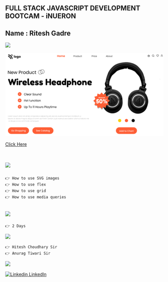## FULL STACK JAVASCRIPT DEVELOPMENT BOOTCAM - iNUERON

## Name : Ritesh Gadre

![](https://img.shields.io/badge/Project%207-Deployed-green)

![](./thumbnail.png)

[Click Here](https://jovial-fairy-fb9ca8.netlify.app/)



# ![](https://img.shields.io/badge/-Learnings-orange)

```
👉 How to use SVG images
👉 How to use flex
👉 How to use grid
👉 How to use media queries
```

## ![](https://img.shields.io/badge/-Time%20Taken-orange)
```
👉 2 Days
```

![](https://img.shields.io/badge/-Speacial%20Thanks-orange)
```
👉 Hitesh Choudhary Sir
👉 Anurag Tiwari Sir
```

![](https://img.shields.io/badge/-Connect%20with%20me-blue)

[![Linkedin](https://i.stack.imgur.com/gVE0j.png) LinkedIn](https://www.linkedin.com/in/ritesh-gadre-80a0a9188/)
